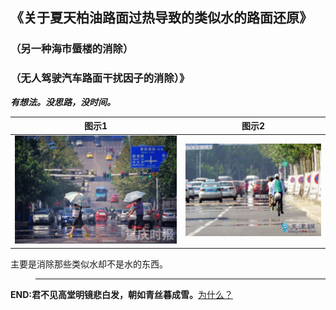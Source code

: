 ## 《关于夏天柏油路面过热导致的类似水的路面还原》
### （另一种海市蜃楼的消除）
### （无人驾驶汽车路面干扰因子的消除）》
_**有想法。没思路，没时间。**_

| 图示1                                                              | 图示2                                                              |
| ------------------------------------------------------------------ | ------------------------------------------------------------------ |
| ![](https://github.com/wfnian/-/blob/master/sundry/2.jpg?raw=true) | ![](https://github.com/wfnian/-/blob/master/sundry/1.jpg?raw=true) |

主要是消除那些类似水却不是水的东西。

> ---

**END:君不见高堂明镜悲白发，朝如青丝暮成雪。**[为什么？](https://github.com/wfnian/learn_git/blob/master/utils.md)
